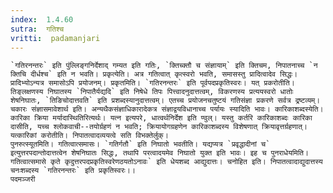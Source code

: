 ```yaml
---
index:  1.4.60
sutra:  गतिश्च
vritti:  padamanjari
---
```


	`गतिरनन्तरः` इति पुंल्लिङ्गनिर्देशाद् गम्यत इति गतिः, `क्तिच्क्तौ च संज्ञायाम्` इति क्तिचम, निपातनाच्च `न क्तिचि दीर्धश्च` इति न भवति। प्रकृत्येति। अत्र गतित्वात् कृत्स्वरो भवति, समासस्तु प्रादित्वादेव सिद्धः। प्रादिभ्योऽन्यत्र समासोऽपि प्रयोजनम्। प्रकृतमिति। `गतिरनन्तरः` इति पूर्वपदप्रकृतिस्वरः। यत् प्रकरोतीति। तिङ्लक्षणस्य निघातस्य `निपातैर्यद्यदि` इति निषेधे तिपः पित्त्वादनुदात्तत्वम्, विकरणस्य प्रत्ययस्वरो धातोः शेषनिघातः, `तिङिचोदात्तवति` इति प्रशब्दस्यानुदात्तत्वम्। एतच्च प्रयोजनचतुष्टयं गतिसंज्ञा प्रकरणे सर्वत्र द्रष्टव्यम्।
	चकारः संज्ञासमावेशार्थ इति। अन्यथैकसंज्ञाधिकारादेकत्र संज्ञाद्वयविधानाच्च पर्यायः स्यादिति भावः। कारिकाशब्दस्येति। कारिका क्रिया मर्यादास्थितिरित्यर्थः। यत्न इत्यपरे, धात्वर्थनिर्देश इति ण्वुल्। यस्तु कर्तरि कारिकाशब्दः कारिका दासीति, यच्च श्लोकवाची--तयोर्ग्रहणं न भवति; क्रियायोगग्रहणेन कारिकाशब्दस्य विशेषणात् क्रियावृत्तर्ग्रहणात्। यत्कारिकां करोतीति। निपातत्वादव्ययत्वे सति विभक्तेर्लुक्।
	पुनरुत्स्यूतमिति। गतित्वात्समासः। `गतिर्गतौ` इति निघातो भवतीति। यद्यप्यत्र `प्रवृद्धादीनां च` इत्युत्तरपदान्तोदात्तत्वेन शेषनिघातः सिद्धः, तथापि परत्वादयमेव निघातो युक्त इति भावः। इह च पुनराधेयमिति। गतित्वात्समासे कृते कृदुत्तरपदप्रकृतिस्वरेणठयतोऽनावः` इति धेयशब्द आद्युदात्तः। चनोहित इति। निपातत्वादाद्युदात्तस्य चनःशब्दस्य `गतिरनन्तरः` इति प्रकृतिस्वरः।।
	पदमञ्जरी
